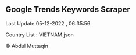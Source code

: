 

## Google Trends Keywords Scraper 
 
Last Update 05-12-2022 , 06:35:56

Country List :
VIETNAM.json



© Abdul Muttaqin 
